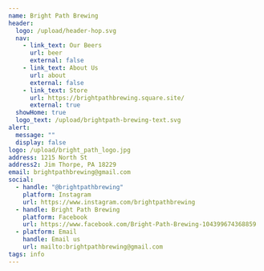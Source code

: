 ```yaml
---
name: Bright Path Brewing
header:
  logo: /upload/header-hop.svg
  nav:
    - link_text: Our Beers
      url: beer
      external: false
    - link_text: About Us
      url: about
      external: false
    - link_text: Store
      url: https://brightpathbrewing.square.site/
      external: true
  showHome: true
  logo_text: /upload/brightpath-brewing-text.svg
alert:
  message: ""
  display: false
logo: /upload/bright_path_logo.jpg
address: 1215 North St
address2: Jim Thorpe, PA 18229
email: brightpathbrewing@gmail.com
social:
  - handle: "@brightpathbrewing"
    platform: Instagram
    url: https://www.instagram.com/brightpathbrewing
  - handle: Bright Path Brewing
    platform: Facebook
    url: https://www.facebook.com/Bright-Path-Brewing-104399674368859
  - platform: Email
    handle: Email us
    url: mailto:brightpathbrewing@gmail.com
tags: info
---
```

